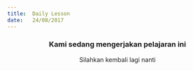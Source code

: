 ```yaml
---
title:  Daily Lesson
date:   24/08/2017
---
```


### <center>Kami sedang mengerjakan pelajaran ini</center>
<center>Silahkan kembali lagi nanti</center>